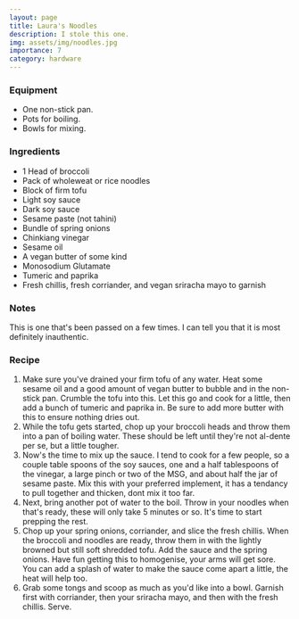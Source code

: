 ```yaml
---
layout: page
title: Laura's Noodles
description: I stole this one.
img: assets/img/noodles.jpg
importance: 7
category: hardware
---
```


### Equipment
* One non-stick pan.
* Pots for boiling.
* Bowls for mixing.

### Ingredients
* 1 Head of broccoli
* Pack of wholeweat or rice noodles
* Block of firm tofu
* Light soy sauce
* Dark soy sauce
* Sesame paste (not tahini)
* Bundle of spring onions
* Chinkiang vinegar
* Sesame oil
* A vegan butter of some kind
* Monosodium Glutamate
* Tumeric and paprika
* Fresh chillis, fresh corriander, and vegan sriracha mayo to garnish

### Notes
This is one that's been passed on a few times. I can tell you that it is most definitely inauthentic.

### Recipe
1. Make sure you've drained your firm tofu of any water. Heat some sesame oil and a good amount of vegan butter to bubble and in the non-stick pan. Crumble the tofu into this. Let this go and cook for a little, then add a bunch of tumeric and paprika in. Be sure to add more butter with this to ensure nothing dries out.
2. While the tofu gets started, chop up your broccoli heads and throw them into a pan of boiling water. These should be left until they're not al-dente per se, but a little tougher.
3. Now's the time to mix up the sauce. I tend to cook for a few people, so a couple table spoons of the soy sauces, one and a half tablespoons of the vinegar, a large pinch or two of the MSG, and about half the jar of sesame paste. Mix this with your preferred implement, it has a tendancy to pull together and thicken, dont mix it too far.
4. Next, bring another pot of water to the boil. Throw in your noodles when that's ready, these will only take 5 minutes or so. It's time to start prepping the rest.
5. Chop up your spring onions, corriander, and slice the fresh chillis. When the broccoli and noodles are ready, throw them in with the lightly browned but still soft shredded tofu. Add the sauce and the spring onions. Have fun getting this to homogenise, your arms will get sore. You can add a splash of water to make the sauce come apart a little, the heat will help too.
6. Grab some tongs and scoop as much as you'd like into a bowl. Garnish first with corriander, then your sriracha mayo, and then with the fresh chillis. Serve.
